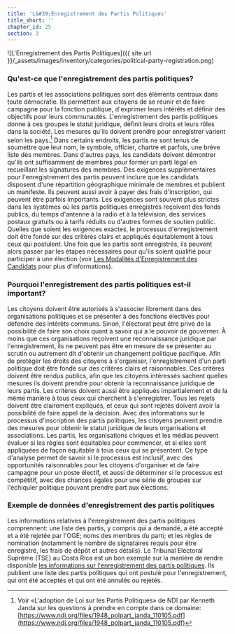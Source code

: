 ```yaml
---
title: 'L&#39;Enregistrement des Partis Politiques'
title_short: ''
chapter_id: 25
section: 3
---
```


![L'Enregistrement des Partis Politiques]({{ site.url }}/\_assets/images/inventory/categories/political-party-registration.png)

### Qu'est-ce que l'enregistrement des partis politiques?

Les partis et les associations politiques sont des éléments centraux dans toute démocratie. Ils permettent aux citoyens de se réunir et de faire campagne pour la fonction publique, d'exprimer leurs intérêts et définir des objectifs pour leurs communautés. L'enregistrement des partis politiques donne à ces groupes le statut juridique, définit leurs droits et leurs rôles dans la société. Les mesures qu'ils doivent prendre pour enregistrer varient selon les pays.[^1] Dans certains endroits, les partis ne sont tenus de soumettre que leur nom, le symbole, officier, chartre et parfois, une brève liste des membres. Dans d'autres pays, les candidats doivent démontrer qu'ils ont suffisamment de membres pour former un parti légal en recueillant les signatures des membres. Des exigences supplémentaires pour l'enregistrement des partis peuvent inclure que les candidats disposent d'une répartition géographique minimale de membres et publient un manifeste. Ils peuvent aussi avoir à payer des frais d'inscription, qui peuvent être parfois importants. Les exigences sont souvent plus strictes dans les systèmes où les partis politiques enregistrés reçoivent des fonds publics, du temps d'antenne à la radio et à la télévision, des services postaux gratuits ou à tarifs réduits ou d'autres formes de soutien public. Quelles que soient les exigences exactes, le processus d'enregistrement doit être fondé sur des critères clairs et appliqués équitablement à tous ceux qui postulent. Une fois que les partis sont enregistrés, ils peuvent alors passer par les étapes nécessaires pour qu'ils soient qualifié pour participer à une élection (voir [Les Modalités d'Enregistrement des Candidats](/fr/guide/key-categories/ballot-qualification/) pour plus d'informations).

### Pourquoi l'enregistrement des partis politiques est-il important?

Les citoyens doivent être autorisés à s'associer librement dans des organisations politiques et se présenter à des fonctions électives pour défendre des intérêts communs. Sinon, l'électorat peut être privé de la possibilité de faire son choix quant à savoir qui a le pouvoir de gouverner. À moins que ces organisations reçoivent une reconnaissance juridique par l'enregistrement, ils ne peuvent pas être en mesure de se présenter au scrutin ou autrement dit d'obtenir un changement politique pacifique. Afin de protéger les droits des citoyens à s'organiser, l'enregistrement d'un parti politique doit être fondé sur des critères clairs et raisonnables. Ces critères doivent être rendus publics, afin que les citoyens intéressés sachent quelles mesures ils doivent prendre pour obtenir la reconnaissance juridique de leurs partis. Les critères doivent aussi être appliqués impartialement et de la même manière à tous ceux qui cherchent à s'enregistrer. Tous les rejets doivent être clairement expliqués, et ceux qui sont rejetés doivent avoir la possibilité de faire appel de la décision. Avec des informations sur le processus d'inscription des partis politiques, les citoyens peuvent prendre des mesures pour obtenir le statut juridique de leurs organisations et associations. Les partis, les organisations civiques et les médias peuvent évaluer si les règles sont équitables pour commencer, et si elles sont appliquées de façon équitable à tous ceux qui se présentent. Ce type d'analyse permet de savoir si le processus est inclusif, avec des opportunités raisonnables pour les citoyens d'organiser et de faire campagne pour un poste électif, et aussi de déterminer si le processus est compétitif, avec des chances égales pour une série de groupes sur l'échiquier politique pouvant prendre part aux élections.

### Exemple de données d'enregistrement des partis politiques

Les informations relatives à l'enregistrement des partis politiques comprennent: une liste des partis, y compris qui a demandé, a été accepté et a été rejetée par l'OGE; noms des membres du parti; et les règles de nomination (notamment le nombre de signataires requis pour être enregistré, les frais de dépôt et autres détails). Le Tribunal Electoral Suprême (TSE) au Costa Rica est un bon exemple sur la manière de rendre disponible [les informations sur l'enregistrement des partis politiques](http://www.tse.go.cr/info_partidos.htm). Ils publient une liste des partis politiques qui ont postulé pour l'enregistrement, qui ont été acceptés et qui ont été annulés ou rejetés.

[^1]: Voir «L'adoption de Loi sur les Partis Politiques» de NDI par Kenneth Janda sur les questions à prendre en compte dans ce domaine: [https://www.ndi.org/files/1948_polpart_janda_110105.pdf](https://www.ndi.org/files/1948_polpart_janda_110105.pdf)
